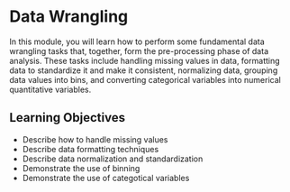 # Data Wrangling

In this module, you will learn how to perform some fundamental data 
wrangling tasks that, together, form the pre-processing phase of data analysis. These tasks include handling missing values in data, formatting data to standardize it and make it consistent, normalizing data, grouping data values into bins, and converting categorical variables into numerical quantitative variables.

## Learning Objectives
- Describe how to handle missing values
- Describe data formatting techniques
- Describe data normalization and standardization
- Demonstrate the use of binning
- Demonstrate the use of categotical variables